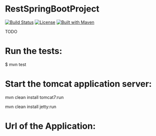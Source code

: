 # RestSpringBootProject

[![Build Status](https://travis-ci.org/fdlessard/RestSpringMvcDataProject.svg)](https://travis-ci.org/fdlessard/RestSpringBootProject)
[![License](http://img.shields.io/:license-mit-blue.svg)](https://github.com/fdlessard/RestSpringBootProject/blob/master/LICENSE)
[![Built with Maven](http://maven.apache.org/images/logos/maven-feather.png)](http://maven.org/)

TODO

Run the tests:
===

$ mvn test


Start the tomcat application server:
===

mvn clean install tomcat7:run

mvn clean install jetty:run


Url of the Application:
===



